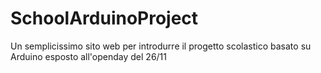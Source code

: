 # SchoolArduinoProject

Un semplicissimo sito web per introdurre il progetto scolastico basato su Arduino esposto all'openday del 26/11
